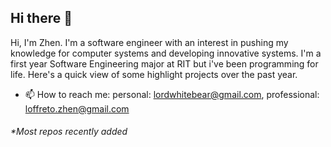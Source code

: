 ## Hi there 👋

Hi, I'm Zhen. I'm a software engineer with an interest in pushing my knowledge for computer systems and developing innovative systems. I'm a first year Software Engineering major at RIT but i've been programming for life. Here's a quick view of some highlight projects over the past year.

- 📫 How to reach me: personal: lordwhitebear@gmail.com, professional: loffreto.zhen@gmail.com

<h6>*Most repos recently added</h6>
